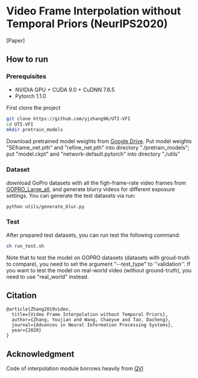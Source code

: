 # Video Frame Interpolation without Temporal Priors (NeurIPS2020)

[Paper]
<!--  
Conference   
-->   
</div>


## How to run

### Prerequisites

- NVIDIA GPU + CUDA 9.0 + CuDNN 7.6.5
- Pytorch 1.1.0


First clone the project   
```bash
git clone https://github.com/yjzhang96/UTI-VFI 
cd UTI-VFI
mkdir pretrain_models
 ``` 
Download pretrained model weights from [Google Drive](https://drive.google.com/drive/folders/1kW8v66c1_FAyi_qAojJ6SjBop8ufduSY?usp=sharing).
Put model weights "SEframe_net.pth" and "refine_net.pth" into directory "./pretrain_models"; put "model.ckpt" and "network-default.pytorch" into directory "./utils"

### Dataset
download GoPro datasets with all the figh-frame-rate video frames from [GOPRO_Large_all](https://drive.google.com/file/d/1SlURvdQsokgsoyTosAaELc4zRjQz9T2U/view), and generate blurry videos for different exposure settings. You can generate the test datasets via run:
```bash
python utils/generate_blur.py
```


### Test
After prepared test datasets, you can run test the following command:
 ```bash
sh run_test.sh
```
Note that to test the model on GOPRO datasets (datasets with groud-truth to compare), you need to set the argument "--test_type" to ''validation''. If you want to test the model on real-world video (without ground-truth), you need to use "real_world" instead.
</div>


## Citation   
```
@article{Zhang2019video,
  title={Video Frame Interpolation without Temporal Priors},
  author={Zhang, Youjian and Wang, Chaoyue and Tao, Dacheng},
  journal={Advances in Neural Information Processing Systems},
  year={2020}
}
```
## Acknowledgment
Code of interpolation module borrows heavily from [QVI](https://sites.google.com/view/xiangyuxu/qvi_nips19)
